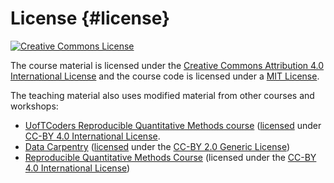 # License {#license}

<a rel="license" href="https://creativecommons.org/licenses/by/4.0/"><img alt="Creative Commons License" style="border-width:0" src="https://i.creativecommons.org/l/by/4.0/88x31.png" /></a>

The course material is licensed under the
[Creative Commons Attribution 4.0 International License](https://creativecommons.org/licenses/by/4.0/)
and the course code is licensed under a [MIT License](https://gitlab.com/rostools/r-cubed/-/blob/master/LICENSE-MIT.md).

The teaching material also uses modified material from other courses and
workshops:

- [UofTCoders Reproducible Quantitative Methods course](https://uoftcoders.github.io/rcourse/)
([licensed](https://uoftcoders.github.io/rcourse/LICENSE.html) under [CC-BY 4.0 International License](https://creativecommons.org/licenses/by/4.0/).
- [Data Carpentry](https://datacarpentry.org) ([licensed](https://datacarpentry.org/lessons) under the
[CC-BY 2.0 Generic License](https://creativecommons.org/licenses/by/2.0/))
- [Reproducible Quantitative Methods Course](https://cbahlai.github.io/rqm-template/)
(licensed under the [CC-BY 4.0 International License](https://creativecommons.org/licenses/by/4.0/))
